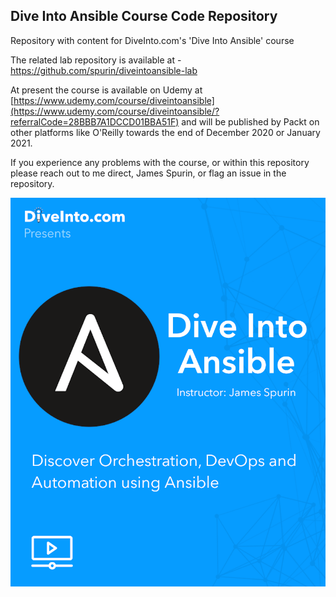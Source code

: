 ## Dive Into Ansible Course Code Repository

Repository with content for DiveInto.com's 'Dive Into Ansible' course

The related lab repository is available at - https://github.com/spurin/diveintoansible-lab

At present the course is available on Udemy at [https://www.udemy.com/course/diveintoansible](https://www.udemy.com/course/diveintoansible/?referralCode=28BBB7A1DCCD01BBA51F) and will be published by Packt on other platforms like O'Reilly towards the end of December 2020 or January 2021.

If you experience any problems with the course, or within this repository please reach out to me direct, James Spurin, or flag an issue in the repository.

![DiveIntoAnsible Cover](DiveIntoAnsible_Cover.png?raw=true "Dive Into Ansible")
